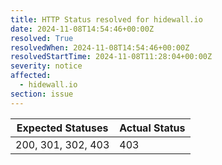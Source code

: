 ```yaml
---
title: HTTP Status resolved for hidewall.io
date: 2024-11-08T14:54:46+00:00Z
resolved: True
resolvedWhen: 2024-11-08T14:54:46+00:00Z
resolvedStartTime: 2024-11-08T11:28:04+00:00Z
severity: notice
affected:
  - hidewall.io
section: issue
---
```


| Expected Statuses | Actual Status  |
|-------------------|----------------|
| 200, 301, 302, 403 | 403 |

